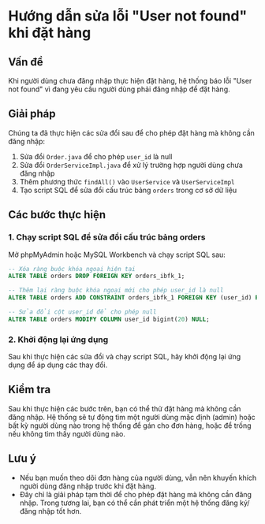 # Hướng dẫn sửa lỗi "User not found" khi đặt hàng

## Vấn đề

Khi người dùng chưa đăng nhập thực hiện đặt hàng, hệ thống báo lỗi "User not found" vì đang yêu cầu người dùng phải đăng nhập để đặt hàng.

## Giải pháp

Chúng ta đã thực hiện các sửa đổi sau để cho phép đặt hàng mà không cần đăng nhập:

1. Sửa đổi `Order.java` để cho phép `user_id` là null
2. Sửa đổi `OrderServiceImpl.java` để xử lý trường hợp người dùng chưa đăng nhập
3. Thêm phương thức `findAll()` vào `UserService` và `UserServiceImpl`
4. Tạo script SQL để sửa đổi cấu trúc bảng `orders` trong cơ sở dữ liệu

## Các bước thực hiện

### 1. Chạy script SQL để sửa đổi cấu trúc bảng orders

Mở phpMyAdmin hoặc MySQL Workbench và chạy script SQL sau:

```sql
-- Xóa ràng buộc khóa ngoại hiện tại
ALTER TABLE orders DROP FOREIGN KEY orders_ibfk_1;

-- Thêm lại ràng buộc khóa ngoại mới cho phép user_id là null
ALTER TABLE orders ADD CONSTRAINT orders_ibfk_1 FOREIGN KEY (user_id) REFERENCES users(id) ON DELETE SET NULL;

-- Sửa đổi cột user_id để cho phép null
ALTER TABLE orders MODIFY COLUMN user_id bigint(20) NULL;
```

### 2. Khởi động lại ứng dụng

Sau khi thực hiện các sửa đổi và chạy script SQL, hãy khởi động lại ứng dụng để áp dụng các thay đổi.

## Kiểm tra

Sau khi thực hiện các bước trên, bạn có thể thử đặt hàng mà không cần đăng nhập. Hệ thống sẽ tự động tìm một người dùng mặc định (admin) hoặc bất kỳ người dùng nào trong hệ thống để gán cho đơn hàng, hoặc để trống nếu không tìm thấy người dùng nào.

## Lưu ý

- Nếu bạn muốn theo dõi đơn hàng của người dùng, vẫn nên khuyến khích người dùng đăng nhập trước khi đặt hàng.
- Đây chỉ là giải pháp tạm thời để cho phép đặt hàng mà không cần đăng nhập. Trong tương lai, bạn có thể cần phát triển một hệ thống đăng ký/đăng nhập tốt hơn. 